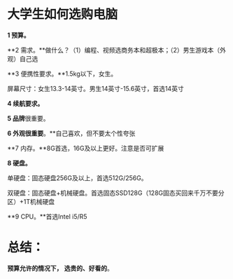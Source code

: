 # 大学生如何选购电脑

**1 预算。**

**2 需求。**做什么？（1）编程、视频选商务本和超极本；（2）男生游戏本（外观）自己选

**3 便携性要求。**1.5kg以下，女生。

屏幕尺寸：女生13.3-14英寸。男生14英寸-15.6英寸，首选14英寸

**4 续航要求。**

**5 品牌**很重要。

**6 外观很重要**。**自己喜欢，但不要太个性夸张

**7 内存。**8G首选，16G及以上更好。注意是否可扩展

**8 硬盘。**

单硬盘：固态硬盘256G及以上，首选512G/256G。

双硬盘：固态硬盘+机械硬盘。首选固态SSD128G（128G固态买回来千万不要分区）+1T机械硬盘

**9 CPU。**首选Intel i5/R5



# 总结：

**预算允许的情况下，** **选贵的、好看的**。

